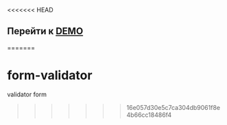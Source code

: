 <<<<<<< HEAD
## Перейти к **[DEMO](https://shevruslan.github.io/form-validator/)**
=======
# form-validator
validator form
>>>>>>> 16e057d30e5c7ca304db9061f8e4b66cc18486f4
